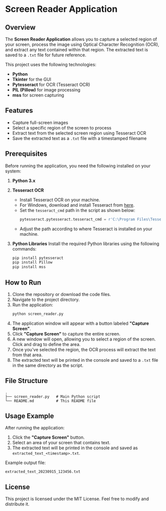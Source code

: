 # Screen Reader Application

## Overview

The **Screen Reader Application** allows you to capture a selected region of your screen, process the image using Optical Character Recognition (OCR), and extract any text contained within that region. The extracted text is saved to a `.txt` file for future reference.

This project uses the following technologies:
- **Python**
- **Tkinter** for the GUI
- **Pytesseract** for OCR (Tesseract OCR)
- **PIL (Pillow)** for image processing
- **mss** for screen capturing

## Features
- Capture full-screen images
- Select a specific region of the screen to process
- Extract text from the selected screen region using Tesseract OCR
- Save the extracted text as a `.txt` file with a timestamped filename

## Prerequisites

Before running the application, you need the following installed on your system:

1. **Python 3.x**
2. **Tesseract OCR**
   - Install Tesseract OCR on your machine.
   - For Windows, download and install Tesseract from [here](https://github.com/UB-Mannheim/tesseract/wiki).
   - Set the `tesseract_cmd` path in the script as shown below:
     ```python
     pytesseract.pytesseract.tesseract_cmd = r'C:\Program Files\Tesseract-OCR\tesseract.exe'
     ```
   - Adjust the path according to where Tesseract is installed on your machine.
   
3. **Python Libraries**
   Install the required Python libraries using the following commands:
   ```bash
   pip install pytesseract
   pip install Pillow
   pip install mss
   ```

## How to Run

1. Clone the repository or download the code files.
2. Navigate to the project directory.
3. Run the application:
   ```bash
   python screen_reader.py
   ```
4. The application window will appear with a button labeled **"Capture Screen"**.
5. Click **"Capture Screen"** to capture the entire screen.
6. A new window will open, allowing you to select a region of the screen. Click and drag to define the area.
7. Once you've selected the region, the OCR process will extract the text from that area.
8. The extracted text will be printed in the console and saved to a `.txt` file in the same directory as the script.

## File Structure

```
.
├── screen_reader.py   # Main Python script
└── README.md          # This README file
```

## Usage Example

After running the application:

1. Click the **"Capture Screen"** button.
2. Select an area of your screen that contains text.
3. The extracted text will be printed in the console and saved as `extracted_text_<timestamp>.txt`.

Example output file:
```
extracted_text_20230915_123456.txt
```

## License

This project is licensed under the MIT License. Feel free to modify and distribute it.
